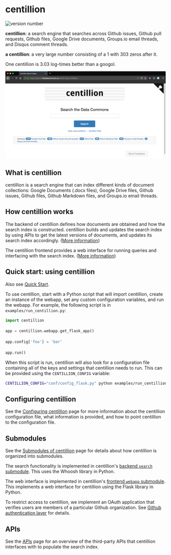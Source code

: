 # centillion

![version number](https://img.shields.io/badge/version-1.7.1-blue.svg)

**centillion**: a search engine that searches across Github issues, Github pull requests, Github files, 
Google Drive documents, Groups.io email threads, and Disqus comment threads.

**a centillion**: a very large number consisting of a 1 with 303 zeros after it.

One centillion is 3.03 log-times better than a googol.

![Screenshot: centillion search](images/search.png)


## What is centillion

centillion is a search engine that can index different kinds of document
collections: Google Documents (.docx files), Google Drive files, Github issues,
Github files, Github Markdown files, and Groups.io email threads.


## How centillion works

The backend of centillion defines how documents are obtained and how
the search index is constructed. centillion builds and updates the
search index by using APIs to get the latest versions of documents,
and updates its search index accordingly. ([More information](backend.md))

The centillion frontend provides a web interface for running queries
and interfacing with the search index. ([More information](frontend.md))


## Quick start: using centillion

Also see [Quick Start](quickstart.md).

To use centillion, start with a Python script that will import
centillion, create an instance of the webapp, set any custom
configuration variables, and run the webapp. For example,
the following script is in `examples/run_centillion.py`:

```python
import centillion

app = centillion.webapp.get_flask_app()

app.config['foo'] = 'bar'

app.run()
```

When this script is run, centillion will also look for a configuration
file containing all of the keys and settings that centillion needs to run.
This can be provided using the `CENTILLION_CONFIG` variable:

```bash
CENTILLION_CONFIG="conf/config_flask.py" python examples/run_centillion.py
```


## Configuring centillion

See the [Configuring centillion](config.md) page for more information
about the centillion configuration file, what information is provided,
and how to point centillion to the configuration file.


## Submodules 

See the [Submodules of centillion](submodules.md) page for details
about how centillion is organized into submodules.

The search functionality is implemented in centillion's 
[backend `search` submodule](backend.md). This uses the
Whoosh library in Python.

The web interface is implemented in centillion's
[frontend `webapp` submodule](frontend.md). This implements
a web interface for centillion using the Flask library in 
Python.

To restrict access to centillion, we implement an OAuth
application that verifies users are members of a particular 
Github organization. See [Github authentication layer](auth.md)
for details.


## APIs

See the [APIs](api_all.md) page for an overview of the third-party
APIs that centillion interfaces with to populate the search index.

